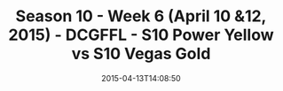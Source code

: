 ---
title: Season 10 - Week 6 (April 10 &12, 2015) - DCGFFL - S10 Power Yellow vs S10
  Vegas Gold
teams-score:
- team: _teams/s10-power-yellow.md
  score: 25
- team: _teams/s10-vegas-gold.md
  score: 18
mvp: George G. (Power Yellow), Jamar W. (Vegas Gold)
game-ball: N/A
sportsperson: ''
season: 10
week: 0
date: '2015-04-13T14:08:50'
pageid: season-10-week-six-4435-vs-4448
---
